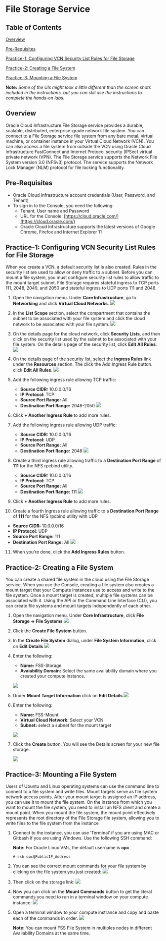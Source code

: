 # File Storage Service
  
## Table of Contents

[Overview](#overview)

[Pre-Requisites](#pre-requisites)

[Practice-1: Configuring VCN Security List Rules for File Storage](#practice-1-configuring-vcn-security-list-rules-for-file-storage)

[Practice-2: Creating a File System](#practice-2-creating-a-file-system)

[Practice-3: Mounting a File System](#practice-3-mounting-a-file-system)

**Note:** *Some of the UIs might look a little different than the screen shots included in the instructions, but you can still use the instructions to complete the hands-on labs.*

## Overview

Oracle Cloud Infrastructure File Storage service provides a durable, scalable, distributed, enterprise-grade network file system. You can connect to a File Storage service file system from any bare metal, virtual machine, or container instance in your Virtual Cloud Network (VCN). You can also access a file system from outside the VCN using Oracle Cloud Infrastructure FastConnect and Internet Protocol security (IPSec) virtual private network (VPN). The File Storage service supports the Network File System version 3.0 (NFSv3) protocol. The service supports the Network Lock Manager (NLM) protocol for file locking functionality.


## Pre-Requisites

- Oracle Cloud Infrastructure account credentials (User, Password, and Tenant) 
- To sign in to the Console, you need the following:
  -  Tenant, User name and Password
  -  URL for the Console: [https://cloud.oracle.com/](https://cloud.oracle.com/)
  -  Oracle Cloud Infrastructure supports the latest versions of Google Chrome, Firefox and Internet Explorer 11

## Practice-1: Configuring VCN Security List Rules for File Storage

When you create a VCN, a default security list is also created. Rules in the security list are used to allow or deny traffic to a subnet. Before you can mount a file system, you must configure security list rules to allow traffic to the mount target subnet. File Storage requires stateful ingress to TCP ports 111, 2048, 2049, and 2050 and stateful ingress to UDP ports 111 and 2048.

1. Open the navigation menu. Under **Core Infrastructure**, go to **Networking** and click **Virtual Cloud Networks**.
![]( img/menu1.png)

2. In the **List Scope** section, select the compartment that contains the subnet to be associated with your file system and click the cloud network to be associated with your file system.
![]( img/vcn1.png)
   
3. On the details page for the cloud network, click **Security Lists**, and then click on the security list used by the subnet to be associated with your file system. On the details page of the security list, click **Edit All Rules**.
![]( img/vcn2.png)

4. On the details page of the security list, select the **Ingress Rules** link under the **Resources** section. The click the Add Ingress Rule button. click **Edit All Rules**.
![]( img/seclist1.png)

5. Add the following ingress rule allowing TCP traffic:
   
   - **Source CIDR:** 10.0.0.0/16
   - **IP Protocol:** TCP
   - **Source Port Range:** All
   - **Destination Port Range:** 2048-2050
![]( img/rule1.png)

6. Click **+ Another Ingress Rule** to add more rules.

7. Add the following ingress rule allowing UDP traffic:
   
   - **Source CIDR:** 10.0.0.0/16
   - **IP Protocol:** UDP
   - **Source Port Range:** All
   - **Destination Port Range:** 2048
![]( img/rule2.png)

8. Create a third ingress rule allowing traffic to a **Destination Port Range** of **111** for the NFS rpcbind utility.
   
   - **Source CIDR:** 10.0.0.0/16
   - **IP Protocol:** TCP
   - **Source Port Range:** All
   - **Destination Port Range:** 111
![]( img/rule3.png)

9. Click **+ Another Ingress Rule** to add more rules.

10. Create a fourth ingress rule allowing traffic to a **Destination Port Range** of **111** for the NFS rpcbind utility with UDP
   
   - **Source CIDR:** 10.0.0.0/16
   - **IP Protocol:** UDP
   - **Source Port Range:** 111
   - **Destination Port Range:** All
![]( img/rule4.png)

11. When you're done, click the **Add Ingress Rules** button.

## Practice-2: Creating a File System
You can create a shared file system in the cloud using the File Storage service. When you use the Console, creating a file system also creates a mount target that your Compute instances use to access and write to the file system. Once a mount target is created, multiple file systems can be associated with it. Using the API or the Command Line Interface (CLI), you can create file systems and mount targets independently of each other.

1. Open the navigation menu. Under **Core Infrastructure**, click **File Storage -> File Systems**
![]( img/menu2.png)

2. Click the **Create File System** button.

3. In the **Create File System** dialog, under **File System Information**, click on **Edit Details** 
![]( img/create_fs1.png)

4. Enter the following:

   - **Name:** FSS-Storage
   - **Avaiability Domain:** Select the same availability domain where you created your compute instance.

    ![]( img/create_fs2.png)

5. Under **Mount Target Information** click on **Edit Details**
    ![]( img/create_fs3.png)

6. Enter the following:

   - **Name:** FSS-Mount
   - **Virtual Cloud Network:** Select your VCN
   - **Subnet:** select a subnet for the mount target
  
    ![]( img/create_fs4.png)

7. Click the **Create** button. You will see the Details screen for your new file storage.

    ![]( img/image006.png)

## Practice-3: Mounting a File System

Users of Ubuntu and Linux operating systems can use the command line to connect to a file system and write files. Mount targets serve as file system network access points. After your mount target is assigned an IP address, you can use it to mount the file system. On the instance from which you want to mount the file system, you need to install an NFS client and create a mount point. When you mount the file system, the mount point effectively represents the root directory of the File Storage file system, allowing you to write files to the file system from the instance

1. Connect to the instance, you can use ‘Terminal’ if you are using MAC or Gitbash if you are using Windows. Use the following SSH command:
  
    **Note:** For Oracle Linux VMs, the default username is **opc**

    ```
    # ssh opc@PublicIP_Address
    ```
2. You can see the correct mount commands for your file system by clicking on the file system you just created:
![]( img/fs1.png)

3. Then click on the storage link:
![]( img/fs2.png)

4. Now you can click on the **Mount Commands** button to get the literal commands you need to run in a terminal window on your compute instance:
![]( img/fs3.png)

5. Open a terminal window to your compute instrance and copy and paste each of the commands in order.
![]( img/mount1.png)

    **Note:** You can mount FSS File System in multiples nodes in different Availability Domains at the same time.
